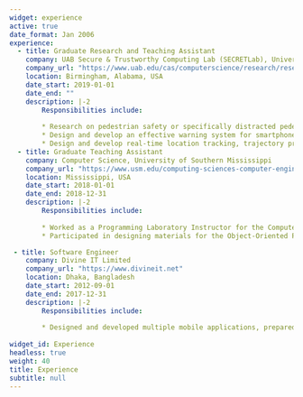 ```yaml
---
widget: experience
active: true
date_format: Jan 2006
experience:
  - title: Graduate Research and Teaching Assistant
    company: UAB Secure & Trustworthy Computing Lab (SECRETLab), University of Alabama at Birmingham
    company_url: "https://www.uab.edu/cas/computerscience/research/research-labs/secretlab"
    location: Birmingham, Alabama, USA
    date_start: 2019-01-01
    date_end: ""
    description: |-2
        Responsibilities include:
        
        * Research on pedestrian safety or specifically distracted pedestrian safety. 
        * Design and develop an effective warning system for smartphone zombies. 
        * Design and develop real-time location tracking, trajectory prediction, and prevention of pedestrian/drivers and hazard zone.
  - title: Graduate Teaching Assistant
    company: Computer Science, University of Southern Mississippi
    company_url: "https://www.usm.edu/computing-sciences-computer-engineering/index.php"
    location: Mississippi, USA
    date_start: 2018-01-01
    date_end: 2018-12-31
    description: |-2
        Responsibilities include:
        
        * Worked as a Programming Laboratory Instructor for the Computer Science program.
        * Participated in designing materials for the Object-Oriented Programming course.

 - title: Software Engineer
    company: Divine IT Limited
    company_url: "https://www.divineit.net"
    location: Dhaka, Bangladesh
    date_start: 2012-09-01
    date_end: 2017-12-31
    description: |-2
        Responsibilities include:
        
        * Designed and developed multiple mobile applications, prepared project plans according to deadlines. 
    
widget_id: Experience
headless: true
weight: 40
title: Experience
subtitle: null
---
```

